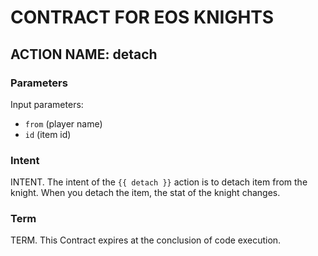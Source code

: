 # CONTRACT FOR EOS KNIGHTS

## ACTION NAME: detach

### Parameters
Input parameters:

* `from` (player name)
* `id` (item id)

### Intent
INTENT. The intent of the `{{ detach }}` action is to detach item from the knight. When you detach the item, the stat of the knight changes.

### Term
TERM. This Contract expires at the conclusion of code execution.